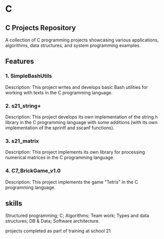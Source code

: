 # C
## C Projects Repository
A collection of C programming projects showcasing various applications, algorithms, data structures, and system programming examples.


## Features
### 1. SimpleBashUtils
   Description:
This project writes and develops basic Bash utilities for working with texts in the C programming language.
### 2. s21_string+
   Description:
This project develops its own implementation of the string.h library in the C programming language with some additions (with its own
implementation of the sprintf and sscanf functions).
### 3. s21_matrix
   Description:
This project implements its own library for processing numerical matrices in the C programming language.
### 4. C7_BrickGame_v1.0
  Description:
This project implements the game "Tetris" in the C programming language.

## skills
Structured programming;
C;
Algorithms;
Team work;
Types and data structures;
DB & Data;
Software architecture.

projects completed as part of training at school 21


